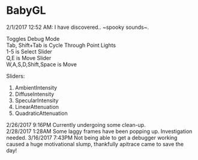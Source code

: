 # BabyGL
2/1/2017 12:52 AM: I have discovered.. ~spooky sounds~.  
  
Toggles Debug Mode  
Tab, Shift+Tab is Cycle Through Point Lights  
1-5 is Select Slider  
Q,E is Move Slider  
W,A,S,D,Shift,Space is Move  
  
Sliders:  
1. AmbientIntensity  
2. DiffuseIntensity  
3. SpecularIntensity  
4. LinearAttenuation  
5. QuadraticAttenuation 
  
2/26/2017 9:16PM Currently undergoing some clean-up.  
2/28/2017 1:28AM Some laggy frames have been popping up. Investigation needed.
3/16/2017 7:43PM Not being able to get a debugger working caused a huge
motivational slump, thankfully apitrace came to save the day!
